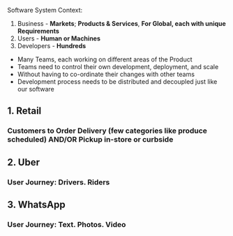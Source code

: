 Software System Context:

1. Business - **Markets**; **Products & Services**, **For Global, each with unique Requirements** 
2. Users - **Human or Machines** 
3. Developers - **Hundreds**
* Many Teams, each working on different areas of the Product
* Teams need to control their own development, deployment, and scale
* Without having to co-ordinate their changes with other teams
* Development process needs to be distributed and decoupled just like our software

## 1. Retail
### Customers to Order Delivery (few categories like produce scheduled) AND/OR Pickup in-store or curbside
## 2. Uber
### User Journey: **Drivers. Riders**
## 3. WhatsApp
### User Journey: **Text. Photos. Video**
